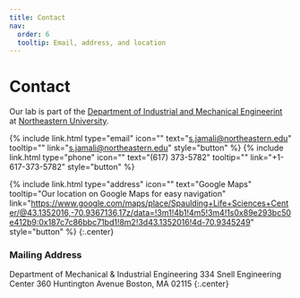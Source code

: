 ```yaml
---
title: Contact
nav:
  order: 6
  tooltip: Email, address, and location
---
```


# <i class="fas fa-envelope"></i>Contact

Our lab is part of the [Department of Industrial and Mechanical Engineerint](https://mie.northeastern.edu/) at [Northeastern University](https://www.northeastern.edu/).

{%
  include link.html
  type="email"
  icon=""
  text="s.jamali@northeastern.edu"
  tooltip=""
  link="s.jamali@northeastern.edu"
  style="button"
%}
{%
  include link.html
  type="phone"
  icon=""
  text="(617) 373-5782"
  tooltip=""
  link="+1-617-373-5782"
  style="button"
%}

{%
  include link.html
  type="address"
  icon=""
  text="Google Maps"
  tooltip="Our location on Google Maps for easy navigation"
  link="https://www.google.com/maps/place/Spaulding+Life+Sciences+Center/@43.1352016,-70.9367136,17z/data=!3m1!4b1!4m5!3m4!1s0x89e293bc50e412b9:0x187c7c86bbc71bd1!8m2!3d43.1352016!4d-70.9345249"
  style="button"
%}
{:.center}



### <i class="fas fa-mail-bulk"></i>Mailing Address

Department of Mechanical & Industrial Engineering
334 Snell Engineering Center
360 Huntington Avenue
Boston, MA 02115
{:.center}

<!-- <iframe width="560" height="315" src="https://www.youtube.com/embed/slaH45F37-k" title="YouTube video player" frameborder="0" allow="accelerometer; autoplay; clipboard-write; encrypted-media; gyroscope; picture-in-picture" allowfullscreen></iframe> -->


<!-- Lab logos and were designed by [Julia Saltzman](https://quantmarineecolab.github.io/members/julia-saltzman.html). -->

